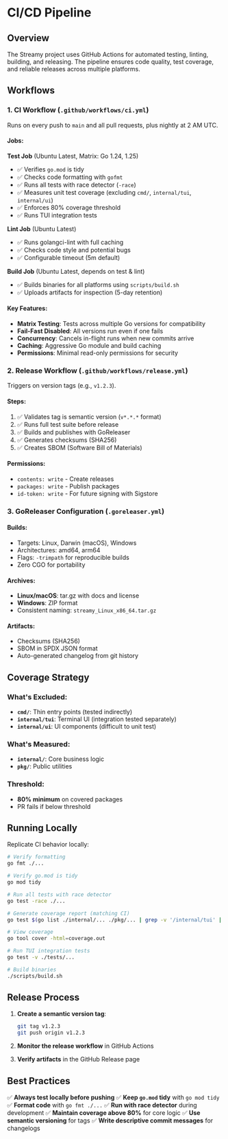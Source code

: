 # CI/CD Pipeline

## Overview

The Streamy project uses GitHub Actions for automated testing, linting, building, and releasing. The pipeline ensures code quality, test coverage, and reliable releases across multiple platforms.

## Workflows

### 1. **CI Workflow** (`.github/workflows/ci.yml`)

Runs on every push to `main` and all pull requests, plus nightly at 2 AM UTC.

#### Jobs:

**Test Job** (Ubuntu Latest, Matrix: Go 1.24, 1.25)
- ✅ Verifies `go.mod` is tidy
- ✅ Checks code formatting with `gofmt`
- ✅ Runs all tests with race detector (`-race`)
- ✅ Measures unit test coverage (excluding `cmd/`, `internal/tui`, `internal/ui`)
- ✅ Enforces 80% coverage threshold
- ✅ Runs TUI integration tests

**Lint Job** (Ubuntu Latest)
- ✅ Runs golangci-lint with full caching
- ✅ Checks code style and potential bugs
- ✅ Configurable timeout (5m default)

**Build Job** (Ubuntu Latest, depends on test & lint)
- ✅ Builds binaries for all platforms using `scripts/build.sh`
- ✅ Uploads artifacts for inspection (5-day retention)

#### Key Features:
- **Matrix Testing**: Tests across multiple Go versions for compatibility
- **Fail-Fast Disabled**: All versions run even if one fails
- **Concurrency**: Cancels in-flight runs when new commits arrive
- **Caching**: Aggressive Go module and build caching
- **Permissions**: Minimal read-only permissions for security

### 2. **Release Workflow** (`.github/workflows/release.yml`)

Triggers on version tags (e.g., `v1.2.3`).

#### Steps:
1. ✅ Validates tag is semantic version (`v*.*.*` format)
2. ✅ Runs full test suite before release
3. ✅ Builds and publishes with GoReleaser
4. ✅ Generates checksums (SHA256)
5. ✅ Creates SBOM (Software Bill of Materials)

#### Permissions:
- `contents: write` - Create releases
- `packages: write` - Publish packages
- `id-token: write` - For future signing with Sigstore

### 3. **GoReleaser Configuration** (`.goreleaser.yml`)

#### Builds:
- Targets: Linux, Darwin (macOS), Windows
- Architectures: amd64, arm64
- Flags: `-trimpath` for reproducible builds
- Zero CGO for portability

#### Archives:
- **Linux/macOS**: tar.gz with docs and license
- **Windows**: ZIP format
- Consistent naming: `streamy_Linux_x86_64.tar.gz`

#### Artifacts:
- Checksums (SHA256)
- SBOM in SPDX JSON format
- Auto-generated changelog from git history

## Coverage Strategy

### What's Excluded:
- **`cmd/`**: Thin entry points (tested indirectly)
- **`internal/tui`**: Terminal UI (integration tested separately)
- **`internal/ui`**: UI components (difficult to unit test)

### What's Measured:
- **`internal/`**: Core business logic
- **`pkg/`**: Public utilities

### Threshold:
- **80% minimum** on covered packages
- PR fails if below threshold

## Running Locally

Replicate CI behavior locally:

```bash
# Verify formatting
go fmt ./...

# Verify go.mod is tidy
go mod tidy

# Run all tests with race detector
go test -race ./...

# Generate coverage report (matching CI)
go test $(go list ./internal/... ./pkg/... | grep -v '/internal/tui' | grep -v '/internal/ui') -coverprofile=coverage.out -covermode=atomic

# View coverage
go tool cover -html=coverage.out

# Run TUI integration tests
go test -v ./tests/...

# Build binaries
./scripts/build.sh
```

## Release Process

1. **Create a semantic version tag**:
   ```bash
   git tag v1.2.3
   git push origin v1.2.3
   ```

2. **Monitor the release workflow** in GitHub Actions

3. **Verify artifacts** in the GitHub Release page

## Best Practices

✅ **Always test locally before pushing**
✅ **Keep `go.mod` tidy** with `go mod tidy`
✅ **Format code** with `go fmt ./...`
✅ **Run with race detector** during development
✅ **Maintain coverage above 80%** for core logic
✅ **Use semantic versioning** for tags
✅ **Write descriptive commit messages** for changelogs
